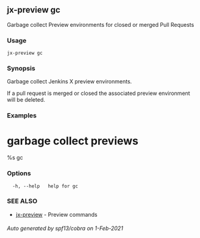 ## jx-preview gc

Garbage collect Preview environments for closed or merged Pull Requests

### Usage

```
jx-preview gc
```

### Synopsis

Garbage collect Jenkins X preview environments. 

If a pull request is merged or closed the associated preview environment will be deleted.

### Examples

  # garbage collect previews
  %s gc

### Options

```
  -h, --help   help for gc
```

### SEE ALSO

* [jx-preview](jx-preview.md)	 - Preview commands

###### Auto generated by spf13/cobra on 1-Feb-2021
